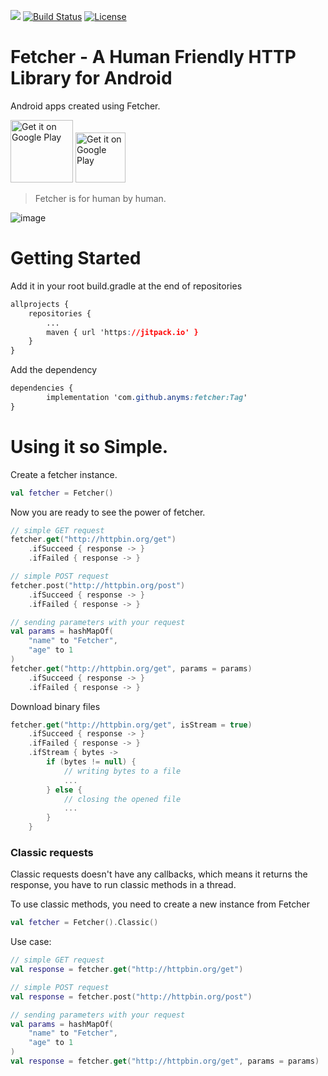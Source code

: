 [![](https://jitpack.io/v/anyms/fetcher.svg)](https://jitpack.io/#anyms/fetcher)
[![Build Status](https://travis-ci.org/anyms/fetcher.svg?branch=master)](https://travis-ci.org/anyms/fetcher)
[![License](https://img.shields.io/github/license/anyms/fetcher.svg)](https://github.com/anyms/fetcher/blob/master/LICENSE)

# Fetcher - A Human Friendly HTTP Library for Android


Android apps created using Fetcher.

[<img src="https://i.ibb.co/y88vTtp/web-hi-res-512.png" alt="Get it on Google Play" height="100">](https://play.google.com/store/apps/details?id=app.spidy.fetcher)
[<img src="https://play.google.com/intl/en_us/badges/images/generic/en_badge_web_generic.png" alt="Get it on Google Play" height="80">](https://play.google.com/store/apps/details?id=app.spidy.fetcher)

> Fetcher is for human by human.

![image](https://i.ibb.co/tpB7DqP/black-german-shepherd-d-4.jpg)

# Getting Started

Add it in your root build.gradle at the end of repositories

```css
allprojects {
    repositories {
        ...
        maven { url 'https://jitpack.io' }
    }
}
```

Add the dependency

```css
dependencies {
        implementation 'com.github.anyms:fetcher:Tag'
}
```

# Using it so Simple.

Create a fetcher instance.

```kotlin
val fetcher = Fetcher()
```

Now you are ready to see the power of fetcher.

```kotlin
// simple GET request
fetcher.get("http://httpbin.org/get")
    .ifSucceed { response -> }
    .ifFailed { response -> }

// simple POST request
fetcher.post("http://httpbin.org/post")
    .ifSucceed { response -> }
    .ifFailed { response -> }

// sending parameters with your request
val params = hashMapOf(
    "name" to "Fetcher",
    "age" to 1
)
fetcher.get("http://httpbin.org/get", params = params)
    .ifSucceed { response -> }
    .ifFailed { response -> }
```

Download binary files

```kotlin
fetcher.get("http://httpbin.org/get", isStream = true)
    .ifSucceed { response -> }
    .ifFailed { response -> }
    .ifStream { bytes ->
        if (bytes != null) {
            // writing bytes to a file
            ...
        } else {
            // closing the opened file
            ...
        }
    }
```


### Classic requests

Classic requests doesn't have any callbacks, which means it returns the response, you have to run classic methods in a thread.

To use classic methods, you need to create a new instance from Fetcher

```kotlin
val fetcher = Fetcher().Classic()
```

Use case:

```kotlin
// simple GET request
val response = fetcher.get("http://httpbin.org/get")

// simple POST request
val response = fetcher.post("http://httpbin.org/post")

// sending parameters with your request
val params = hashMapOf(
    "name" to "Fetcher",
    "age" to 1
)
val response = fetcher.get("http://httpbin.org/get", params = params)
```


